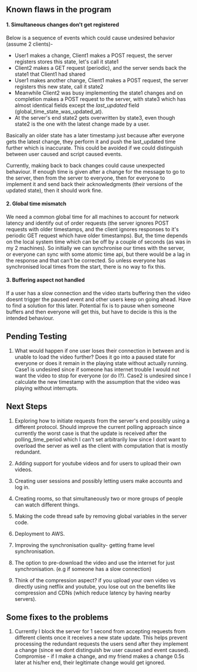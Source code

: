 ## Known flaws in the program

#### 1. Simultaneous changes don't get registered

Below is a sequence of events which could cause undesired behavior (assume 2 clients)- 

- User1 makes a change, Client1 makes a POST request, the server registers stores this state, let's call it state1
- Client2 makes a GET request (periodic), and the server sends back the state1 that Client1 had shared
- User1 makes another change, Client1 makes a POST request, the server registers this new state, call it state2
- Meanwhile Client2 was busy implementing the state1 changes and on completion makes a POST request to the server, with state3 which has almost identical fields except the *last_updated* field (global_time_state_was_updated_at).
- At the server's end state2 gets overwritten by state3, even though state2 is the one with the latest change made by a user. 

Basically an older state has a later timestamp just because after everyone gets the latest change, they perform it and push the last_updated time further which is inaccurate. This could be avoided if we could distinguish between user caused and script caused events.   

Currently, making back to back changes could cause unexpected behaviour. If enough time is given after a change for the message to go to the server, then from the server to everyone, then for everyone to implement it and send back their acknowledgments (their versions of the updated state), then it should work fine. 



#### 2. Global time mismatch

We need a common global time for all machines to account for network latency and identify out of order requests (the server ignores POST requests with older timestamps, and the client ignores responses to it's periodic GET request which have older timestamps). But, the time depends on the local system time which can be off by a couple of seconds (as was in my 2 machines). So initially we can synchronise our times with the server, or everyone can sync with some atomic time api, but there would be a lag in the response and that can't be corrected. So unless everyone has synchronised local times from the start, there is no way to fix this. 

#### 3. Buffering aspect not handled

If a user has a slow connection and the video starts buffering then the video doesnt trigger the paused event and other users keep on going ahead. Have to find a solution for this later. Potential fix is to pause when someone buffers and then everyone will get this, but have to decide is this is the intended behaviour. 


## Pending Testing

1. What would happen if one user loses their connection in between and is unable to load the video further? Does it go into a paused state for everyone or does it remain in the playing state without actually running. Case1 is undesired since if someone has internet trouble I would not want the video to stop for everyone (or do I?). Case2 is undesired since I calculate the new timestamp with the assumption that the video was playing without interrupts. 


## Next Steps  

1. Exploring how to initiate requests from the server's end possibly using a different protocol. Should improve the current polling approach since currently the worst case is that the update is received after the polling_time_period which I can't set arbitrarily low since I dont want to overload the server as well as the client with computation that is mostly redundant. 

2. Adding support for youtube videos and for users to upload their own videos. 

3. Creating user sessions and possibly letting users make accounts and log in. 

4. Creating rooms, so that simultaneously two or more groups of people can watch different things. 

5. Making the code thread safe by removing global variables in the server code. 

6. Deployment to AWS. 

7. Improving the synchronisation quality- getting frame level synchronisation. 

8. The option to pre-download the video and use the internet for just synchronisation. (e.g if someone has a slow connection)

9. Think of the compression aspect? if you upload your own video vs directly using netflix and youtube, you lose out on the benefits like compression and CDNs (which reduce latency by having nearby servers).



## Some fixes to the problems

1. Currently I block the server for 1 second from accepting requests from different clients once it receives a new state update. This helps prevent processing the redundant requests the users send after they implement a change (since we dont distinguish bw user caused and event caused). Compromise - if I make a change, and my friend makes a change 0.5s later at his/her end, their legitimate change would get ignored.